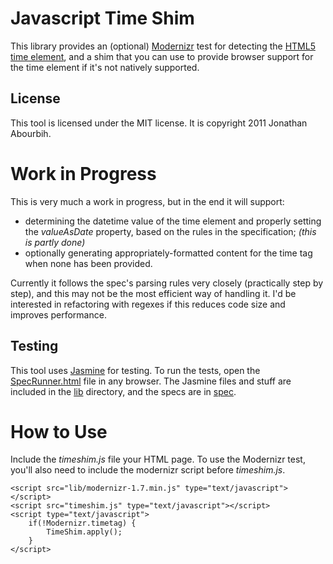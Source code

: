 # Javascript Time Shim
This library provides an (optional) [Modernizr](http://www.modernizr.com) test for detecting the [HTML5 time element](http://dev.w3.org/html5/spec/Overview.html#the-time-element), and a shim that you can use to provide browser support for the time element if it's not natively supported.

## License
This tool is licensed under the MIT license. It is copyright 2011 Jonathan Abourbih.

# Work in Progress
This is very much a work in progress, but in the end it will support:

* determining the datetime value of the time element and properly setting the _valueAsDate_ property, based on the rules in the specification; _(this is partly done)_
* optionally generating appropriately-formatted content for the time tag when none has been provided.

Currently it follows the spec's parsing rules very closely (practically step by step), and this may not be the most efficient way of handling it. I'd be interested in refactoring with regexes if this reduces code size and improves performance.

## Testing
This tool uses [Jasmine](http://pivotal.github.com/jasmine/) for testing. To run the tests, open the [SpecRunner.html](timeshimjs/blob/master/SpecRunner.html) file in any browser. The Jasmine  files and stuff are included in the [lib](timeshimjs/tree/master/lib) directory, and the specs are in [spec](timeshimjs/tree/master/spec).

# How to Use
Include the _timeshim.js_ file your HTML page. To use the Modernizr test, you'll also need to include the modernizr script before _timeshim.js_.

    <script src="lib/modernizr-1.7.min.js" type="text/javascript"></script>
    <script src="timeshim.js" type="text/javascript"></script>
    <script type="text/javascript">
        if(!Modernizr.timetag) {
            TimeShim.apply();
        }
    </script>